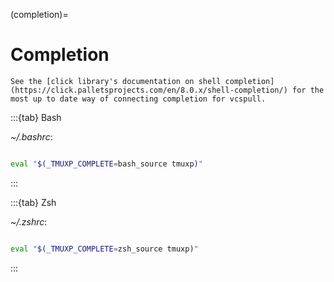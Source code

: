 (completion)=

# Completion

```{note}
See the [click library's documentation on shell completion](https://click.palletsprojects.com/en/8.0.x/shell-completion/) for the most up to date way of connecting completion for vcspull.
```

:::{tab} Bash

_~/.bashrc_:

```bash

eval "$(_TMUXP_COMPLETE=bash_source tmuxp)"

```

:::

:::{tab} Zsh

_~/.zshrc_:

```zsh

eval "$(_TMUXP_COMPLETE=zsh_source tmuxp)"

```

:::
